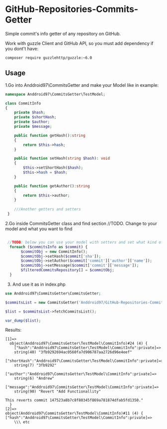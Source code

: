 # GitHub-Repositories-Commits-Getter

Simple commit's info getter of any repository on GitHub.



Work with guzzle Client and GitHub API, so you must add dependency if you dont't have:
```
composer require guzzlehttp/guzzle:~6.0
```
Usage
-------

1.Go into Anddroid97\CommitsGetter and make your Model like in example:

```php
namespace Anddroid97\CommitsGetter\TestModel;

class CommitInfo
{
    private $hash;
    private $shortHash;
    private $author;
    private $message;

    public function getHash():string
    {
        return $this->hash;
    }

    public function setHash(string $hash): void
    {
        $this->setShortHash($hash);
        $this->hash = $hash;
    }

    public function getAuthor():string
    {
        return $this->author;
    }
    
    ///Another getters and setters
 }
```


2.Go inside CommitsGetter class and find section //TODO. Change to your model and what you want to find
```php

 //TODO: below you can use your model with setters and set what kind of info you need from commit
  foreach ($commitsInfo as $commit) {
       $commitObj = new CommitInfo();
       $commitObj->setHash($commit['sha']);
       $commitObj->setAuthor($commit['commit']['author']['name']);
       $commitObj->setMessage($commit['commit']['message']);
       $filteredCommitsRepository[] = $commitObj;
  }
```

3. And use it as in index.php

```php
use Anddroid97\CommitsGetter\CommitsGetter;

$commitsList = new CommitsGetter('Anddroid97/GitHub-Repositories-Commits-Getter');

$list = $commitsList->fetchCommitsList();

var_dump($list);
```
Results:
```
[1]=>
  object(Anddroid97\CommitsGetter\TestModel\CommitInfo)#24 (4) {
    ["hash":"Anddroid97\CommitsGetter\TestModel\CommitInfo":private]=>
    string(40) "3fb9292694ac0560fa7d906787aa2726d96e4eef"
    ["shortHash":"Anddroid97\CommitsGetter\TestModel\CommitInfo":private]=>
    string(7) "3fb9292"
    ["author":"Anddroid97\CommitsGetter\TestModel\CommitInfo":private]=>
    string(6) "Andrew"
    ["message":"Anddroid97\CommitsGetter\TestModel\CommitInfo":private]=>
    string(90) "Revert "Add Functionallity"

This reverts commit 147523a8b7c8f80345f869a781874dfab5fd1350."
  }
[2]=>
object(Anddroid97\CommitsGetter\TestModel\CommitInfo)#11 (4) {
["hash":"Anddroid97\CommitsGetter\TestModel\CommitInfo":private]=>
    \\\ etc
```

